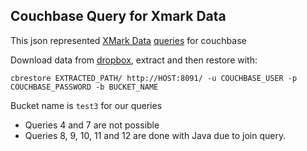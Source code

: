Couchbase Query for Xmark Data
----
This json represented [XMark Data](http://www.xml-benchmark.org/) [queries](https://www.monetdb.org/XQuery/Benchmark/Xmark/Queries)  for couchbase

Download  data from [dropbox](https://www.dropbox.com/s/15d9lkk8mt89m8g/xmark-couchbase-data.zip), extract and then restore with:

`cbrestore EXTRACTED_PATH/ http://HOST:8091/ -u COUCHBASE_USER -p COUCHBASE_PASSWORD -b BUCKET_NAME `

Bucket name is `test3` for our queries
- Queries 4 and 7 are not possible
- Queries 8, 9, 10, 11 and 12 are done with Java due to join query.

